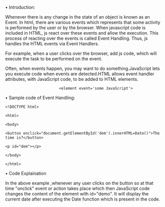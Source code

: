 • Introduction:

Whenever there is any change in the state of an object is known as an Event. In html, there are various events which represents that some activity is performed by the user or by the browser. When javascript code is included in HTML, js react over these events and allow the execution. This process of reacting over the events is called Event Handling. Thus, js handles the HTML events via Event Handlers.

For example, when a user clicks over the browser, add js code, which will execute the task to be performed on the event.

Often, when events happen, you may want to do something.JavaScript lets you execute code when events are detected.HTML allows event handler attributes, with JavaScript code, to be added to HTML elements.

                            <element event='some JavaScript'>

            
• Sample code of Event Handling:

    <!DOCTYPE html>

    <html>

    <body>

    <button onclick="document.getElementById('dem').innerHTML=Date()">The time is?</button>

    <p id="dem"></p>

    </body>

    </html>

• Code Explaination

In the above example ,whenever any user clicks on the button so at that time "onclick" event or action takes place which then JavaScript code changes the content of the element with id="demo".
It will display the current date after executing the Date function which is present in the code.
